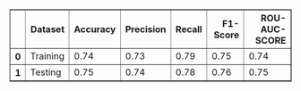 <table border="1" class="dataframe">
  <thead>
    <tr style="text-align: right;">
      <th></th>
      <th>Dataset</th>
      <th>Accuracy</th>
      <th>Precision</th>
      <th>Recall</th>
      <th>F1-Score</th>
      <th>ROU-AUC-SCORE</th>
    </tr>
  </thead>
  <tbody>
    <tr>
      <th>0</th>
      <td>Training</td>
      <td>0.74</td>
      <td>0.73</td>
      <td>0.79</td>
      <td>0.75</td>
      <td>0.74</td>
    </tr>
    <tr>
      <th>1</th>
      <td>Testing</td>
      <td>0.75</td>
      <td>0.74</td>
      <td>0.78</td>
      <td>0.76</td>
      <td>0.75</td>
    </tr>
  </tbody>
</table>